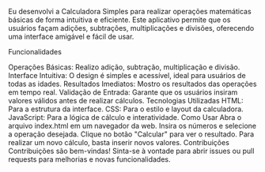 Eu desenvolvi a Calculadora Simples para realizar operações matemáticas básicas de forma intuitiva e eficiente. Este aplicativo permite que os usuários façam adições, subtrações, multiplicações e divisões, oferecendo uma interface amigável e fácil de usar.

Funcionalidades

Operações Básicas: Realizo adição, subtração, multiplicação e divisão.
Interface Intuitiva: O design é simples e acessível, ideal para usuários de todas as idades.
Resultados Imediatos: Mostro os resultados das operações em tempo real.
Validação de Entrada: Garante que os usuários insiram valores válidos antes de realizar cálculos.
Tecnologias Utilizadas
HTML: Para a estrutura da interface.
CSS: Para o estilo e layout da calculadora.
JavaScript: Para a lógica de cálculo e interatividade.
Como Usar
Abra o arquivo index.html em um navegador da web.
Insira os números e selecione a operação desejada.
Clique no botão "Calcular" para ver o resultado.
Para realizar um novo cálculo, basta inserir novos valores.
Contribuições
Contribuições são bem-vindas! Sinta-se à vontade para abrir issues ou pull requests para melhorias e novas funcionalidades.
